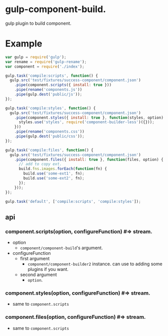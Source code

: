 gulp-component-build.
=======================

gulp plugin to build component.

Example
=======================
```js
var gulp = require('gulp');
var rename = require('gulp-rename');
var component = require('./index');

gulp.task('compile:scripts', function() {
  gulp.src('test/fixtures/success-component/component.json')
    .pipe(component.scripts({ install: true }))
    .pipe(rename('components.js'))
    .pipe(gulp.dest('public/js'));
});

gulp.task('compile:styles', function() {
  gulp.src('test/fixtures/success-component/component.json')
    .pipe(component.styles({ install: true }, function(styles, option) {
      styles.use('styles', require('component-builder-less')({}));
    }))
    .pipe(rename('components.css'))
    .pipe(gulp.dest('public/css'));
});

gulp.task('compile:files', function() {
  gulp.src('test/fixtures/success-component/component.json')
    .pipe(component.files({ install: true }, function(files, option) {
      // add to copy ext.
      build.fns.images.forEach(function(fn) {
        build.use('some-ext1', fn);
        build.use('some-ext2', fn);
      });
    }));
});

gulp.task('default', ['compile:scripts', 'compile:styles']);

```

api
-----------------------
### component.scripts(option, configureFunction) #=> stream.
- option
  - ```component/component-build```'s argument.
- configureFunction
  - first argument
    - ```component/component-builder2``` instance. can use to adding some plugins if you want.
  - second argument
    - ```option```.

### component.styles(option, configureFunction) #=> stream.
- same to ```component.scripts```

### component.files(option, configureFunction) #=> stream.
- same to ```component.scripts```


